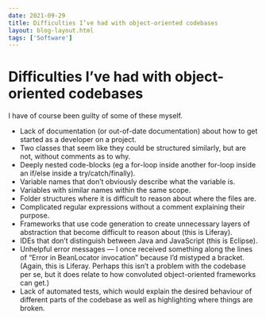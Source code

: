 ```yaml
---
date: 2021-09-29
title: Difficulties I’ve had with object-oriented codebases
layout: blog-layout.html
tags: ['Software']
---
```


# Difficulties I’ve had with object-oriented codebases
I have of course been guilty of some of these myself.

* Lack of documentation (or out-of-date documentation) about how to get started as a developer on a project.
* Two classes that seem like they could be structured similarly, but are not, without comments as to why.
* Deeply nested code-blocks (eg a for-loop inside another for-loop inside an if/else inside a try/catch/finally).
* Variable names that don’t obviously describe what the variable is.
* Variables with similar names within the same scope.
* Folder structures where it is difficult to reason about where the files are.
* Complicated regular expressions without a comment explaining their purpose.
* Frameworks that use code generation to create unnecessary layers of abstraction that become difficult to reason about (this is Liferay).
* IDEs that don’t distinguish between Java and JavaScript (this is Eclipse).
* Unhelpful error messages — I once received something along the lines of “Error in BeanLocator invocation” because I’d mistyped a bracket. (Again, this is Liferay. Perhaps this isn’t a problem with the codebase per se, but it does relate to how convoluted object-oriented frameworks can get.)
* Lack of automated tests, which would explain the desired behaviour of different parts of the codebase as well as highlighting where things are broken.
